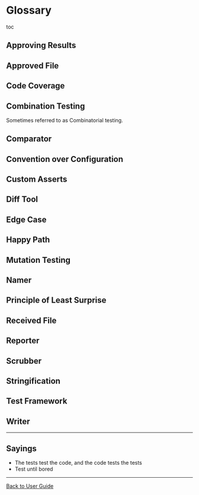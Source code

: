 <a id="top"></a>

# Glossary

toc

## Approving Results

## Approved File

## Code Coverage

## Combination Testing

Sometimes referred to as Combinatorial testing.

## Comparator

## Convention over Configuration  

## Custom Asserts

## Diff Tool

## Edge Case

## Happy Path

## Mutation Testing

## Namer

## Principle of Least Surprise

## Received File

## Reporter

## Scrubber

## Stringification

## Test Framework

## Writer

---

## Sayings

* The tests test the code, and the code tests the tests
* Test until bored


---

[Back to User Guide](/doc/README.md#top)

